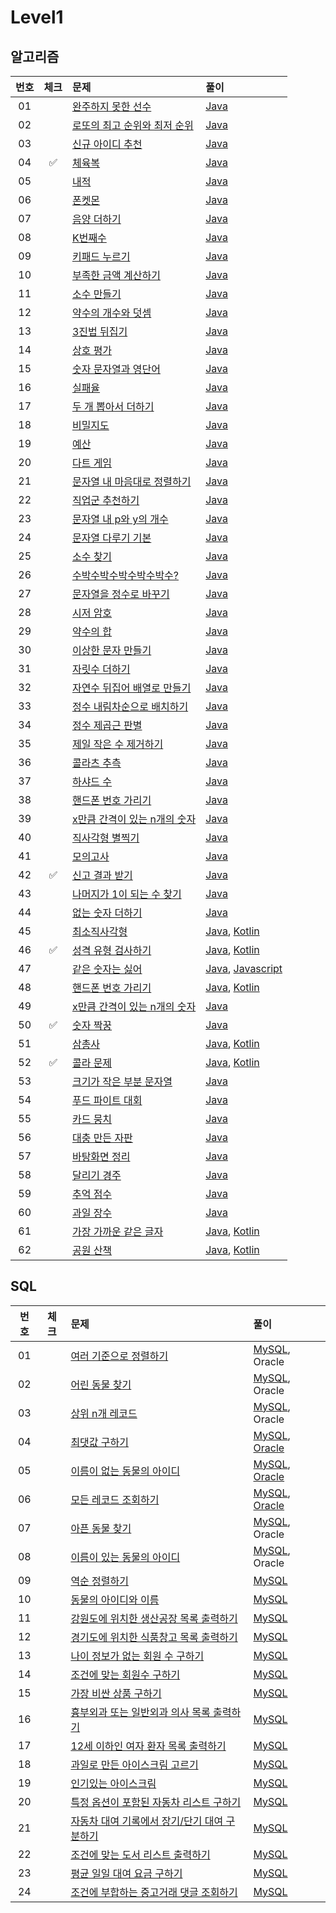 
# Level1

## 알고리즘

| 번호 | 체크 | 문제 | 풀이 |
| :-: | :-: | :-- | :-- |
| 01 |                    | [완주하지 못한 선수](https://school.programmers.co.kr/learn/courses/30/lessons/120804) | [Java](./solution/_01_완주하지_못한_선수/Solution.java) |
| 02 |                    | [로또의 최고 순위와 최저 순위](https://school.programmers.co.kr/learn/courses/30/lessons/120804) | [Java](./solution/_02_로또의_최고_순위와_최저_순위/Solution.java) |
| 03 |                    | [신규 아이디 추천](https://programmers.co.kr/learn/courses/30/lessons/72410) | [Java](./solution/_03_신규_아이디_추천/Solution.java) |
| 04 | :white_check_mark: | [체육복](https://programmers.co.kr/learn/courses/30/lessons/42862) | [Java](./solution/_04_체육복/Solution.java) |
| 05 |                    | [내적](https://school.programmers.co.kr/learn/courses/30/lessons/70128) | [Java](./solution/_05_내적/Solution.java) |
| 06 |                    | [폰켓몬](https://school.programmers.co.kr/learn/courses/30/lessons/1845) | [Java](./solution/_06_폰켓몬/Solution.java) |
| 07 |                    | [음양 더하기](https://school.programmers.co.kr/learn/courses/30/lessons/76501) | [Java](./solution/_07_음양_더하기/Solution.java) |
| 08 |                    | [K번째수](https://school.programmers.co.kr/learn/courses/30/lessons/42748) | [Java](./solution/_08_K번째수/Solution.java) |
| 09 |                    | [키패드 누르기](https://school.programmers.co.kr/learn/courses/30/lessons/67256) | [Java](./solution/_09_키패드_누르기/Solution.java) |
| 10 |                    | [부족한 금액 계산하기](https://school.programmers.co.kr/learn/courses/30/lessons/82612) | [Java](./solution/_10_부족한_금액_계산하기/Solution.java) |
| 11 |                    | [소수 만들기](https://programmers.co.kr/learn/courses/30/lessons/12977) | [Java](./solution/_11_소수_만들기/Solution.java) |
| 12 |                    | [약수의 개수와 덧셈](https://programmers.co.kr/learn/courses/30/lessons/77884) | [Java](./solution/_12_약수의_개수와_덧셈/Solution.java) |
| 13 |                    | [3진법 뒤집기](https://programmers.co.kr/learn/courses/30/lessons/68935) | [Java](./solution/_13_삼진법_뒤집기/Solution.java) |
| 14 |                    | [상호 평가](https://programmers.co.kr/learn/courses/30/lessons/83201) | [Java](./solution/_14_상호_평가/Solution.java) |
| 15 |                    | [숫자 문자열과 영단어](https://programmers.co.kr/learn/courses/30/lessons/81301) | [Java](./solution/_15_숫자_문자열과_영단어/Solution.java) |
| 16 |                    | [실패율](https://programmers.co.kr/learn/courses/30/lessons/42889) | [Java](./solution/_16_실패율/Solution.java) |
| 17 |                    | [두 개 뽑아서 더하기](https://programmers.co.kr/learn/courses/30/lessons/68644) | [Java](./solution/_17_두_개_뽑아서_더하기/Solution.java) |
| 18 |                    | [비밀지도](https://programmers.co.kr/learn/courses/30/lessons/17681) | [Java](./solution/_18_비밀지도/Solution.java) |
| 19 |                    | [예산](https://programmers.co.kr/learn/courses/30/lessons/12982) | [Java](./solution/_19_예산/Solution.java) |
| 20 |                    | [다트 게임](https://programmers.co.kr/learn/courses/30/lessons/17682) | [Java](./solution/_20_다트_게임/Solution.java) |
| 21 |                    | [문자열 내 마음대로 정렬하기](https://programmers.co.kr/learn/courses/30/lessons/12915) | [Java](./solution/_21_문자열_내_마음대로_정렬하기/Solution.java) |
| 22 |                    | [직업군 추천하기](https://programmers.co.kr/learn/courses/30/lessons/84325) | [Java](./solution/_22_직업군_추천하기/Solution.java) |
| 23 |                    | [문자열 내 p와 y의 개수](https://programmers.co.kr/learn/courses/30/lessons/12916) | [Java](./solution/_23_문자열_내_p와_y의_개수/Solution.java) |
| 24 |                    | [문자열 다루기 기본](https://programmers.co.kr/learn/courses/30/lessons/12918) | [Java](./solution/_24_문자열_다루기_기본/Solution.java) |
| 25 |                    | [소수 찾기](https://programmers.co.kr/learn/courses/30/lessons/12921) | [Java](./solution/_25_소수_찾기/Solution.java) |
| 26 |                    | [수박수박수박수박수박수?](https://programmers.co.kr/learn/courses/30/lessons/12922) | [Java](./solution/_26_수박수박수박수박수/Solution.java) |
| 27 |                    | [문자열을 정수로 바꾸기](https://programmers.co.kr/learn/courses/30/lessons/12925) | [Java](./solution/_27_문자열을_정수로_바꾸기/Solution.java) |
| 28 |                    | [시저 암호](https://programmers.co.kr/learn/courses/30/lessons/12926) | [Java](./solution/_28_시저_암호/Solution.java) |
| 29 |                    | [약수의 합](https://programmers.co.kr/learn/courses/30/lessons/12928) | [Java](./solution/_29_약수의_합/Solution.java) |
| 30 |                    | [이상한 문자 만들기](https://programmers.co.kr/learn/courses/30/lessons/12930) | [Java](./solution/_30_이상한_문자_만들기/Solution.java) |
| 31 |                    | [자릿수 더하기](https://programmers.co.kr/learn/courses/30/lessons/12931) | [Java](./solution/_31_자릿수_더하기/Solution.java) |
| 32 |                    | [자연수 뒤집어 배열로 만들기](https://programmers.co.kr/learn/courses/30/lessons/12932) | [Java](./solution/_32_자연수_뒤집어_배열로_만들기/Solution.java) |
| 33 |                    | [정수 내림차순으로 배치하기](https://programmers.co.kr/learn/courses/30/lessons/12933) | [Java](./solution/_33_정수_내림차순으로_배치하기/Solution.java) |
| 34 |                    | [정수 제곱근 판별](https://programmers.co.kr/learn/courses/30/lessons/12934) | [Java](./solution/_34_정수_제곱근_판별/Solution.java) |
| 35 |                    | [제일 작은 수 제거하기](https://programmers.co.kr/learn/courses/30/lessons/12935) | [Java](./solution/_35_제일_작은_수_제거하기/Solution.java) |
| 36 |                    | [콜라츠 추측](https://programmers.co.kr/learn/courses/30/lessons/12943) | [Java](./solution/_36_콜라츠_추측/Solution.java) |
| 37 |                    | [하샤드 수](https://programmers.co.kr/learn/courses/30/lessons/12947) | [Java](./solution/_37_하샤드_수/Solution.java) |
| 38 |                    | [핸드폰 번호 가리기](https://programmers.co.kr/learn/courses/30/lessons/12948) | [Java](./solution/_38_핸드폰_번호_가리기/Solution.java) |
| 39 |                    | [x만큼 간격이 있는 n개의 숫자](https://programmers.co.kr/learn/courses/30/lessons/12954) | [Java](./solution/_39_x만큼_간격이_있는_n개의_숫자/Solution.java) |
| 40 |                    | [직사각형 별찍기](https://programmers.co.kr/learn/courses/30/lessons/12969) | [Java](./solution/_40_직사각형_별찍기/Solution.java) |
| 41 |                    | [모의고사](https://programmers.co.kr/learn/courses/30/lessons/42840) | [Java](./solution/_41_모의고사/Solution.java) |
| 42 | :white_check_mark: | [신고 결과 받기](https://school.programmers.co.kr/learn/courses/30/lessons/92334) | [Java](./solution/_42_신고_결과_받기/Solution.java) |
| 43 |                    | [나머지가 1이 되는 수 찾기](https://programmers.co.kr/learn/courses/30/lessons/87389) | [Java](./solution/_43_나머지가_1이_되는_수_찾기/Solution.java) |
| 44 |                    | [없는 숫자 더하기](https://programmers.co.kr/learn/courses/30/lessons/86051) | [Java](./solution/_44_없는_숫자_더하기/Solution.java) |
| 45 |                    | [최소직사각형](https://programmers.co.kr/learn/courses/30/lessons/86491) | [Java](./solution/_45_최소직사각형/Solution.java), [Kotlin](./solution/_45_최소직사각형/Solution.kt) |
| 46 | :white_check_mark: | [성격 유형 검사하기](https://school.programmers.co.kr/learn/courses/30/lessons/118666) | [Java](./solution/_46_성격_유형_검사하기/Solution.java), [Kotlin](./solution/_46_성격_유형_검사하기/Solution.kt) |
| 47 |                    | [같은 숫자는 싫어](https://school.programmers.co.kr/learn/courses/30/lessons/12906) | [Java](./solution/_47_같은_숫자는_싫어/Solution.java), [Javascript](./solution/_47_같은_숫자는_싫어/solution.js) |
| 48 |                    | [핸드폰 번호 가리기](https://school.programmers.co.kr/learn/courses/30/lessons/12948) | [Java](./solution/_48_핸드폰_번호_가리기/Solution.java), [Kotlin](./solution/_48_핸드폰_번호_가리기/Solution.kt) |
| 49 |                    | [x만큼 간격이 있는 n개의 숫자](https://school.programmers.co.kr/learn/courses/30/lessons/12954) | [Java](./solution/_49_x만큼_간격이_있는_n개의_숫자/Solution.java) |
| 50 | :white_check_mark: | [숫자 짝꿍](https://school.programmers.co.kr/learn/courses/30/lessons/131128) | [Java](./solution/_50_숫자_짝꿍/Solution.java) |
| 51 |                    | [삼총사](https://school.programmers.co.kr/learn/courses/30/lessons/131705) | [Java](./solution/_51_삼총사/Solution.java), [Kotlin](./solution/_51_삼총사/Solution.kt) |
| 52 | :white_check_mark: | [콜라 문제](https://school.programmers.co.kr/learn/courses/30/lessons/132267) | [Java](./solution/_52_콜라_문제/Solution.java), [Kotlin](./solution/_52_콜라_문제/Solution.kt) |
| 53 |                    | [크기가 작은 부분 문자열](https://school.programmers.co.kr/learn/courses/30/lessons/147355) | [Java](./solution/_53_크기가_작은_부분_문자열/Solution.java) |
| 54 |                    | [푸드 파이트 대회](https://school.programmers.co.kr/learn/courses/30/lessons/147355) | [Java](./solution/_54_푸드_파이트_대회/Solution.java) |
| 55 |                    | [카드 뭉치](https://school.programmers.co.kr/learn/courses/30/lessons/159994) | [Java](./solution/_55_카드_뭉치/Solution.java) |
| 56 |                    | [대충 만든 자판](https://school.programmers.co.kr/learn/courses/30/lessons/160586) | [Java](./solution/_56_대충_만든_자판/Solution.java) |
| 57 |                    | [바탕화면 정리](https://school.programmers.co.kr/learn/courses/30/lessons/161990) | [Java](./solution/_57_바탕화면_정리/Solution.java) |
| 58 |                    | [달리기 경주](https://school.programmers.co.kr/learn/courses/30/lessons/178871) | [Java](./solution/_58_달리기_경주/Solution.java) |
| 59 |                    | [추억 점수](https://school.programmers.co.kr/learn/courses/30/lessons/176963) | [Java](./solution/_59_추억_점수/Solution.java) |
| 60 |                    | [과일 장수](https://school.programmers.co.kr/learn/courses/30/lessons/135808) | [Java](./solution/_60_과일_장수/Solution.java) |
| 61 |                    | [가장 가까운 같은 글자](https://school.programmers.co.kr/learn/courses/30/lessons/142086) | [Java](./solution/_61_가장_가까운_같은_글자/Solution.java), [Kotlin](./solution/_61_가장_가까운_같은_글자/Solution.kt) |
| 62 |                    | [공원 산책](https://school.programmers.co.kr/learn/courses/30/lessons/172928) | [Java](./solution/_62_공원_산책/Solution.java), [Kotlin](./solution/_62_공원_산책/Solution.kt) |

## SQL

| 번호 | 체크 | 문제 | 풀이 |
| :-: | :-: | :-- | :-- |
| 01 |                    | [여러 기준으로 정렬하기](https://programmers.co.kr/learn/courses/30/lessons/59404) | [MySQL](./solution/01_여러_기준으로_정렬하기/Solution_mysql.sql), Oracle |
| 02 |                    | [어린 동물 찾기](https://programmers.co.kr/learn/courses/30/lessons/59037) | [MySQL](./solution/02_어린_동물_찾기/Solution_mysql.sql), Oracle |
| 03 |                    | [상위 n개 레코드](https://programmers.co.kr/learn/courses/30/lessons/59405) | [MySQL](./solution/03_상위_n개_레코드/Solution_mysql.sql), Oracle |
| 04 |                    | [최댓값 구하기](https://programmers.co.kr/learn/courses/30/lessons/59415) | [MySQL](./solution/04_최댓값_구하기/Solution_mysql.sql), [Oracle](./solution/최댓값_구하기/Solution_oracle.sql) |
| 05 |                    | [이름이 없는 동물의 아이디](https://programmers.co.kr/learn/courses/30/lessons/59039) | [MySQL](./solution/05_이름이_없는_동물의_아이디/Solution_mysql.sql), [Oracle](./solution/이름이_없는_동물의_아이디/Solution_oracle.sql) |
| 06 |                    | [모든 레코드 조회하기](https://programmers.co.kr/learn/courses/30/lessons/59034) | [MySQL](./solution/06_모든_레코드_조회하기/Solution_mysql.sql), [Oracle](./solution/모든_레코드_조회하기/Solution_mysql.sql) |
| 07 |                    | [아픈 동물 찾기](https://programmers.co.kr/learn/courses/30/lessons/59036) | [MySQL](./solution/07_아픈_동물_찾기/Solution_mysql.sql), Oracle |
| 08 |                    | [이름이 있는 동물의 아이디](https://programmers.co.kr/learn/courses/30/lessons/59407) | [MySQL](./solution/08_이름이_있는_동물의_아이디/Solution_mysql.sql), Oracle |
| 09 |                    | [역순 정렬하기](https://programmers.co.kr/learn/courses/30/lessons/59035) | [MySQL](./solution/09_역순_정렬하기/Solution_mysql.sql) |
| 10 |                    | [동물의 아이디와 이름](https://programmers.co.kr/learn/courses/30/lessons/59403) | [MySQL](./solution/10_동물의_아이디와_이름/Solution_mysql.sql) |
| 11 |                    | [강원도에 위치한 생산공장 목록 출력하기](https://school.programmers.co.kr/learn/courses/30/lessons/131112) | [MySQL](./solution/11_강원도에_위치한_생산공장_목록_출력하기/Solution_mysql.sql) |
| 12 |                    | [경기도에 위치한 식품창고 목록 출력하기](https://school.programmers.co.kr/learn/courses/30/lessons/131114) | [MySQL](./solution/12_경기도에_위치한_식품창고_목록_출력하기/Solution_mysql.sql) |
| 13 |                    | [나이 정보가 없는 회원 수 구하기](https://school.programmers.co.kr/learn/courses/30/lessons/131114) | [MySQL](./solution/13_나이_정보가_없는_회원_수_구하기/Solution_mysql.sql) |
| 14 |                    | [조건에 맞는 회원수 구하기](https://school.programmers.co.kr/learn/courses/30/lessons/131535) | [MySQL](./solution/14_조건에_맞는_회원수_구하기/Solution_mysql.sql) |
| 15 |                    | [가장 비싼 상품 구하기](https://school.programmers.co.kr/learn/courses/30/lessons/131697) | [MySQL](./solution/15_가장_비싼_상품_구하기/Solution_mysql.sql) |
| 16 |                    | [흉부외과 또는 일반외과 의사 목록 출력하기](https://school.programmers.co.kr/learn/courses/30/lessons/132203) | [MySQL](./solution/16_흉부외과_또는_일반외과_의사_목록_출력하기/Solution_mysql.sql) |
| 17 |                    | [12세 이하인 여자 환자 목록 출력하기](https://school.programmers.co.kr/learn/courses/30/lessons/132201) | [MySQL](./solution/17_12세_이하인_여자_환자_목록_출력하기/Solution_mysql.sql) |
| 18 |                    | [과일로 만든 아이스크림 고르기](https://school.programmers.co.kr/learn/courses/30/lessons/133025) | [MySQL](./solution/18_과일로_만든_아이스크림_고르기/Solution_mysql.sql) |
| 19 |                    | [인기있는 아이스크림](https://school.programmers.co.kr/learn/courses/30/lessons/133024) | [MySQL](./solution/19_인기있는_아이스크림/Solution_mysql.sql) |
| 20 |                    | [특정 옵션이 포함된 자동차 리스트 구하기](https://school.programmers.co.kr/learn/courses/30/lessons/157343) | [MySQL](./solution/20_특정_옵션이_포함된_자동차_리스트_구하기/Solution_mysql.sql) |
| 21 |                    | [자동차 대여 기록에서 장기/단기 대여 구분하기](https://school.programmers.co.kr/learn/courses/30/lessons/151138) | [MySQL](./solution/21_자동차_대여_기록에서_장기_단기_대여_구분하기/Solution_mysql.sql) |
| 22 |                    | [조건에 맞는 도서 리스트 출력하기](https://school.programmers.co.kr/learn/courses/30/lessons/144853) | [MySQL](./solution/22_조건에_맞는_도서_리스트_출력하기/Solution_mysql.sql) |
| 23 |                    | [평균 일일 대여 요금 구하기](https://school.programmers.co.kr/learn/courses/30/lessons/151136) | [MySQL](./solution/23_평균_일일_대여_요금_구하기/Solution_mysql.sql) |
| 24 |                    | [조건에 부합하는 중고거래 댓글 조회하기](https://school.programmers.co.kr/learn/courses/30/lessons/164673) | [MySQL](./solution/24_조건에_부합하는_중고거래_댓글_조회하기/Solution_mysql.sql) |
